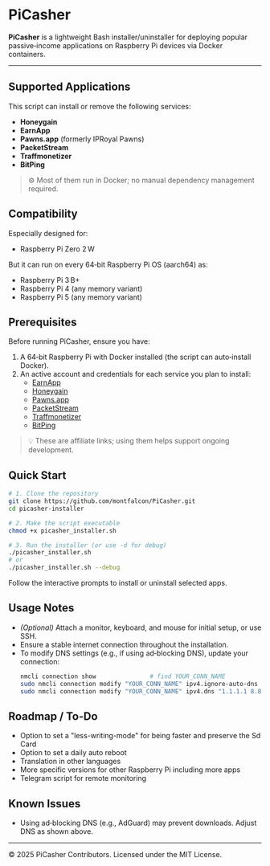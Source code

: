 # PiCasher

**PiCasher** is a lightweight Bash installer/uninstaller for deploying popular passive‑income applications on Raspberry Pi devices via Docker containers.

---

## Supported Applications

This script can install or remove the following services:

- **Honeygain**
- **EarnApp**
- **Pawns.app** (formerly IPRoyal Pawns)
- **PacketStream**
- **Traffmonetizer**
- **BitPing**

> ⚙️ Most of them run in Docker; no manual dependency management required.

## Compatibility

Especially designed for: 

- Raspberry Pi Zero 2 W

But it can run on every 64‑bit Raspberry Pi OS (aarch64) as:

- Raspberry Pi 3 B+
- Raspberry Pi 4 (any memory variant)
- Raspberry Pi 5 (any memory variant)

## Prerequisites

Before running PiCasher, ensure you have:

1. A 64‑bit Raspberry Pi with Docker installed (the script can auto‑install Docker).
2. An active account and credentials for each service you plan to install:
   - [EarnApp](https://earnapp.com/i/rBezkcsv)
   - [Honeygain](https://r.honeygain.me/RAVAT518F5)
   - [Pawns.app](https://pawns.app/?r=13391648)
   - [PacketStream](https://packetstream.io/?psr=75qO)
   - [Traffmonetizer](https://traffmonetizer.com/?aff=1880125)
   - [BitPing](https://app.bitping.com?r=3TGus9GO)

> 💡 These are affiliate links; using them helps support ongoing development.

## Quick Start

```bash
# 1. Clone the repository
git clone https://github.com/montfalcon/PiCasher.git
cd picasher-installer

# 2. Make the script executable
chmod +x picasher_installer.sh

# 3. Run the installer (or use -d for debug)
./picasher_installer.sh
# or
./picasher_installer.sh --debug
```

Follow the interactive prompts to install or uninstall selected apps.

## Usage Notes

- *(Optional)* Attach a monitor, keyboard, and mouse for initial setup, or use SSH.
- Ensure a stable internet connection throughout the installation.
- To modify DNS settings (e.g., if using ad‑blocking DNS), update your connection:
  ```bash
  nmcli connection show               # find YOUR_CONN_NAME
  sudo nmcli connection modify "YOUR_CONN_NAME" ipv4.ignore-auto-dns yes
  sudo nmcli connection modify "YOUR_CONN_NAME" ipv4.dns "1.1.1.1 8.8.8.8"
  ```

## Roadmap / To‑Do

-  Option to set a "less-writing-mode" for being faster and preserve the Sd Card
-  Option to set a daily auto reboot
-  Translation in other languages
-  More specific versions for other Raspberry Pi including more apps
-  Telegram script for remote monitoring 


## Known Issues

- Using ad‑blocking DNS (e.g., AdGuard) may prevent downloads. Adjust DNS as shown above.

---

© 2025 PiCasher Contributors. Licensed under the MIT License.





